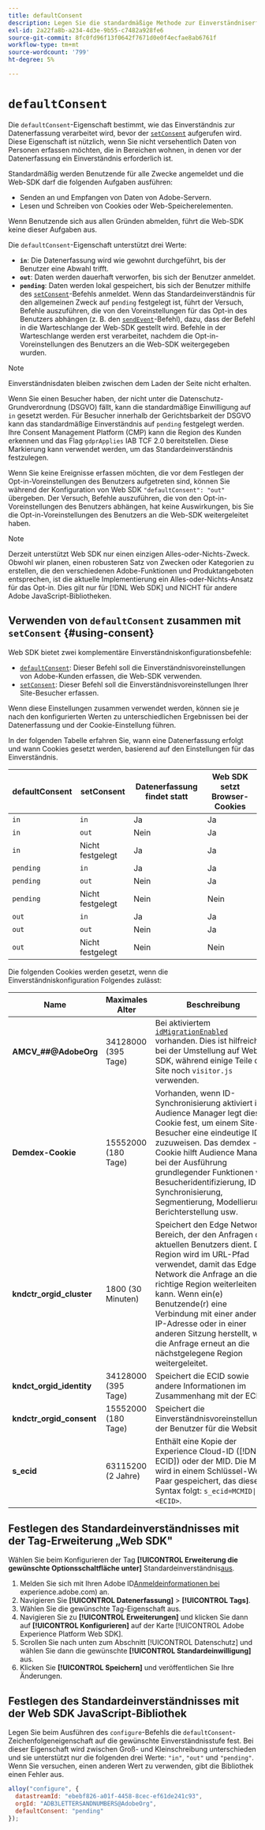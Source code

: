 ```yaml
---
title: defaultConsent
description: Legen Sie die standardmäßige Methode zur Einverständniserfassung für Ihre Web-Eigenschaft fest.
exl-id: 2a22fa8b-a234-4d3e-9b55-c7482a928fe6
source-git-commit: 8fc0fd96f13f0642f7671d0e0f4ecfae8ab6761f
workflow-type: tm+mt
source-wordcount: '799'
ht-degree: 5%

---
```



# `defaultConsent`

Die `defaultConsent`-Eigenschaft bestimmt, wie das Einverständnis zur Datenerfassung verarbeitet wird, bevor der [`setConsent`](../setconsent.md) aufgerufen wird. Diese Eigenschaft ist nützlich, wenn Sie nicht versehentlich Daten von Personen erfassen möchten, die in Bereichen wohnen, in denen vor der Datenerfassung ein Einverständnis erforderlich ist.

Standardmäßig werden Benutzende für alle Zwecke angemeldet und die Web-SDK darf die folgenden Aufgaben ausführen:

* Senden an und Empfangen von Daten von Adobe-Servern.
* Lesen und Schreiben von Cookies oder Web-Speicherelementen.

Wenn Benutzende sich aus allen Gründen abmelden, führt die Web-SDK keine dieser Aufgaben aus.

Die `defaultConsent`-Eigenschaft unterstützt drei Werte:

* **`in`**: Die Datenerfassung wird wie gewohnt durchgeführt, bis der Benutzer eine Abwahl trifft.
* **`out`**: Daten werden dauerhaft verworfen, bis sich der Benutzer anmeldet.
* **`pending`**: Daten werden lokal gespeichert, bis sich der Benutzer mithilfe des [`setConsent`](../setconsent.md)-Befehls anmeldet. Wenn das Standardeinverständnis für den allgemeinen Zweck auf `pending` festgelegt ist, führt der Versuch, Befehle auszuführen, die von den Voreinstellungen für das Opt-in des Benutzers abhängen (z. B. den [`sendEvent`](../sendevent/overview.md)-Befehl), dazu, dass der Befehl in die Warteschlange der Web-SDK gestellt wird. Befehle in der Warteschlange werden erst verarbeitet, nachdem die Opt-in-Voreinstellungen des Benutzers an die Web-SDK weitergegeben wurden.

>[!NOTE]
>
> Einverständnisdaten bleiben zwischen dem Laden der Seite nicht erhalten.

Wenn Sie einen Besucher haben, der nicht unter die Datenschutz-Grundverordnung (DSGVO) fällt, kann die standardmäßige Einwilligung auf `in` gesetzt werden. Für Besucher innerhalb der Gerichtsbarkeit der DSGVO kann das standardmäßige Einverständnis auf `pending` festgelegt werden. Ihre Consent Management Platform (CMP) kann die Region des Kunden erkennen und das Flag `gdprApplies` IAB TCF 2.0 bereitstellen. Diese Markierung kann verwendet werden, um das Standardeinverständnis festzulegen.

Wenn Sie keine Ereignisse erfassen möchten, die vor dem Festlegen der Opt-in-Voreinstellungen des Benutzers aufgetreten sind, können Sie während der Konfiguration von Web SDK `"defaultConsent": "out"` übergeben. Der Versuch, Befehle auszuführen, die von den Opt-in-Voreinstellungen des Benutzers abhängen, hat keine Auswirkungen, bis Sie die Opt-in-Voreinstellungen des Benutzers an die Web-SDK weitergeleitet haben.

>[!NOTE]
>
>Derzeit unterstützt Web SDK nur einen einzigen Alles-oder-Nichts-Zweck. Obwohl wir planen, einen robusteren Satz von Zwecken oder Kategorien zu erstellen, die den verschiedenen Adobe-Funktionen und Produktangeboten entsprechen, ist die aktuelle Implementierung ein Alles-oder-Nichts-Ansatz für das Opt-in.  Dies gilt nur für [!DNL Web SDK] und NICHT für andere Adobe JavaScript-Bibliotheken.

## Verwenden von `defaultConsent` zusammen mit `setConsent` {#using-consent}

Web SDK bietet zwei komplementäre Einverständniskonfigurationsbefehle:

* [`defaultConsent`](defaultconsent.md): Dieser Befehl soll die Einverständnisvoreinstellungen von Adobe-Kunden erfassen, die Web-SDK verwenden.
* [`setConsent`](../setconsent.md): Dieser Befehl soll die Einverständnisvoreinstellungen Ihrer Site-Besucher erfassen.

Wenn diese Einstellungen zusammen verwendet werden, können sie je nach den konfigurierten Werten zu unterschiedlichen Ergebnissen bei der Datenerfassung und der Cookie-Einstellung führen.

In der folgenden Tabelle erfahren Sie, wann eine Datenerfassung erfolgt und wann Cookies gesetzt werden, basierend auf den Einstellungen für das Einverständnis.

| defaultConsent | setConsent | Datenerfassung findet statt | Web SDK setzt Browser-Cookies |
|---------|----------|---------|---------|
| `in` | `in` | Ja | Ja |
| `in` | `out` | Nein | Ja |
| `in` | Nicht festgelegt | Ja | Ja |
| `pending` | `in` | Ja | Ja |
| `pending` | `out` | Nein | Ja |
| `pending` | Nicht festgelegt | Nein | Nein |
| `out` | `in` | Ja | Ja |
| `out` | `out` | Nein | Ja |
| `out` | Nicht festgelegt | Nein | Nein |

Die folgenden Cookies werden gesetzt, wenn die Einverständniskonfiguration Folgendes zulässt:

| Name | Maximales Alter | Beschreibung |
|---|---|---|
| **AMCV_##@AdobeOrg** | 34128000 (395 Tage) | Bei aktiviertem [`idMigrationEnabled`](../configure/idmigrationenabled.md) vorhanden. Dies ist hilfreich bei der Umstellung auf Web SDK, während einige Teile der Site noch `visitor.js` verwenden. |
| **Demdex-Cookie** | 15552000 (180 Tage) | Vorhanden, wenn ID-Synchronisierung aktiviert ist. Audience Manager legt dieses Cookie fest, um einem Site-Besucher eine eindeutige ID zuzuweisen. Das demdex -Cookie hilft Audience Manager bei der Ausführung grundlegender Funktionen wie Besucheridentifizierung, ID-Synchronisierung, Segmentierung, Modellierung, Berichterstellung usw. |
| **kndctr_orgid_cluster** | 1800 (30 Minuten) | Speichert den Edge Network-Bereich, der den Anfragen des aktuellen Benutzers dient. Die Region wird im URL-Pfad verwendet, damit das Edge Network die Anfrage an die richtige Region weiterleiten kann. Wenn ein(e) Benutzende(r) eine Verbindung mit einer anderen IP-Adresse oder in einer anderen Sitzung herstellt, wird die Anfrage erneut an die nächstgelegene Region weitergeleitet. |
| **kndct_orgid_identity** | 34128000 (395 Tage) | Speichert die ECID sowie andere Informationen im Zusammenhang mit der ECID. |
| **kndctr_orgid_consent** | 15552000 (180 Tage) | Speichert die Einverständnisvoreinstellungen der Benutzer für die Website. |
| **s_ecid** | 63115200 (2 Jahre) | Enthält eine Kopie der Experience Cloud-ID ([!DNL ECID]) oder der MID. Die MID wird in einem Schlüssel-Wert-Paar gespeichert, das dieser Syntax folgt: `s_ecid=MCMID\|<ECID>`. |

## Festlegen des Standardeinverständnisses mit der Tag-Erweiterung „Web SDK&quot;

Wählen Sie beim Konfigurieren der Tag **[!UICONTROL Erweiterung die gewünschte Optionsschaltfläche unter]** Standardeinverständnis[&#x200B; aus](/help/tags/extensions/client/web-sdk/web-sdk-extension-configuration.md).

1. Melden Sie sich mit Ihren Adobe ID[Anmeldeinformationen bei &#x200B;](https://experience.adobe.com)experience.adobe.com) an.
1. Navigieren Sie **[!UICONTROL Datenerfassung]** > **[!UICONTROL Tags]**.
1. Wählen Sie die gewünschte Tag-Eigenschaft aus.
1. Navigieren Sie zu **[!UICONTROL Erweiterungen]** und klicken Sie dann auf **[!UICONTROL Konfigurieren]** auf der Karte [!UICONTROL Adobe Experience Platform Web SDK].
1. Scrollen Sie nach unten zum Abschnitt [!UICONTROL Datenschutz] und wählen Sie dann die gewünschte **[!UICONTROL Standardeinwilligung]** aus.
1. Klicken Sie **[!UICONTROL Speichern]** und veröffentlichen Sie Ihre Änderungen.

## Festlegen des Standardeinverständnisses mit der Web SDK JavaScript-Bibliothek

Legen Sie beim Ausführen des `configure`-Befehls die `defaultConsent`-Zeichenfolgeneigenschaft auf die gewünschte Einverständnisstufe fest. Bei dieser Eigenschaft wird zwischen Groß- und Kleinschreibung unterschieden und sie unterstützt nur die folgenden drei Werte: `"in"`, `"out"` und `"pending"`. Wenn Sie versuchen, einen anderen Wert zu verwenden, gibt die Bibliothek einen Fehler aus.

```js
alloy("configure", {
  datastreamId: "ebebf826-a01f-4458-8cec-ef61de241c93",
  orgId: "ADB3LETTERSANDNUMBERS@AdobeOrg",
  defaultConsent: "pending"
});
```
